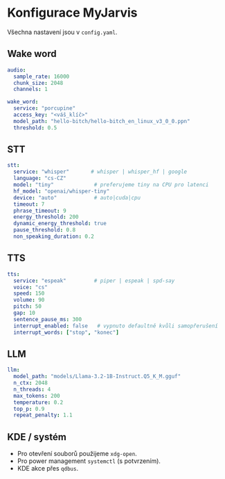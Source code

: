 # Konfigurace MyJarvis

Všechna nastavení jsou v `config.yaml`.

## Wake word
```yaml
audio:
  sample_rate: 16000
  chunk_size: 2048
  channels: 1

wake_word:
  service: "porcupine"
  access_key: "<váš_klíč>"
  model_path: "hello-bitch/hello-bitch_en_linux_v3_0_0.ppn"
  threshold: 0.5
```

## STT
```yaml
stt:
  service: "whisper"       # whisper | whisper_hf | google
  language: "cs-CZ"
  model: "tiny"             # preferujeme tiny na CPU pro latenci
  hf_model: "openai/whisper-tiny"
  device: "auto"            # auto|cuda|cpu
  timeout: 7
  phrase_timeout: 9
  energy_threshold: 200
  dynamic_energy_threshold: true
  pause_threshold: 0.8
  non_speaking_duration: 0.2
```

## TTS
```yaml
tts:
  service: "espeak"         # piper | espeak | spd-say
  voice: "cs"
  speed: 150
  volume: 90
  pitch: 50
  gap: 10
  sentence_pause_ms: 300
  interrupt_enabled: false   # vypnuto defaultně kvůli samopřerušení
  interrupt_words: ["stop", "konec"]
```

## LLM
```yaml
llm:
  model_path: "models/Llama-3.2-1B-Instruct.Q5_K_M.gguf"
  n_ctx: 2048
  n_threads: 4
  max_tokens: 200
  temperature: 0.2
  top_p: 0.9
  repeat_penalty: 1.1
```

## KDE / systém
- Pro otevření souborů použijeme `xdg-open`.
- Pro power management `systemctl` (s potvrzením).
- KDE akce přes `qdbus`.
